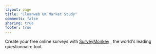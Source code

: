 ```yaml
---
layout: page
title: "Cleanweb UK Market Study"
comments: false
sharing: true
footer: true
---
```


<div id="surveyMonkeyInfo"><div><script src="https://www.surveymonkey.com/jsEmbed.aspx?sm=pVq4qkCSyZcCQ8_2bSv6m_2f8g_3d_3d"> </script></div>Create your free online surveys with <a href="https://www.surveymonkey.com">SurveyMonkey</a> , the world's leading questionnaire tool.</div>